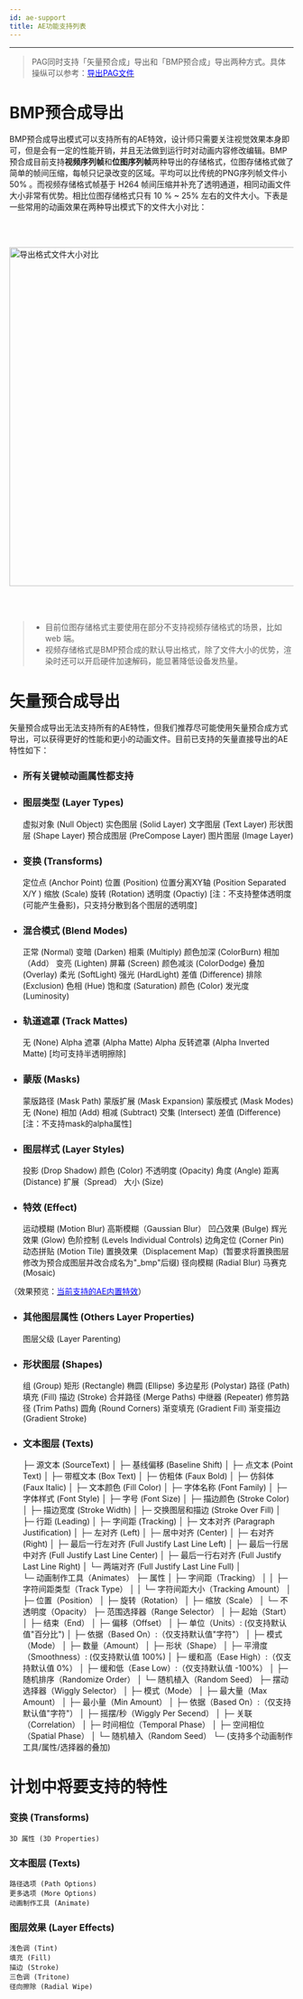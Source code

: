 ```yaml
---
id: ae-support
title: AE功能支持列表
---
```

---

> PAG同时支持「矢量预合成」导出和「BMP预合成」导出两种方式。具体操纵可以参考：[<font color=blue>导出PAG文件</font>](/docs/pag-export.html)

# BMP预合成导出

BMP预合成导出模式可以支持所有的AE特效，设计师只需要关注视觉效果本身即可，但是会有一定的性能开销，并且无法做到运行时对动画内容修改编辑。BMP预合成目前支持**视频序列帧**和**位图序列帧**两种导出的存储格式，位图存储格式做了简单的帧间压缩，每帧只记录改变的区域。平均可以比传统的PNG序列帧文件小 50% 。而视频存储格式帧基于 H264 帧间压缩并补充了透明通道，相同动画文件大小非常有优势。相比位图存储格式只有 10 % ~ 25% 左右的文件大小。下表是一些常用的动画效果在两种导出模式下的文件大小对比：

<img 
  alt='导出格式文件大小对比' 
  src='/img/docs/sequence.png' 
  style='width: 600px; margin: 48px 0' 
/>

> + 目前位图存储格式主要使用在部分不支持视频存储格式的场景，比如 web 端。</br>
> + 视频存储格式是BMP预合成的默认导出格式，除了文件大小的优势，渲染时还可以开启硬件加速解码，能显著降低设备发热量。</br>

# 矢量预合成导出

矢量预合成导出无法支持所有的AE特性，但我们推荐尽可能使用矢量预合成方式导出，可以获得更好的性能和更小的动画文件。目前已支持的矢量直接导出的AE特性如下：


+ ### 所有关键帧动画属性都支持

+ ### 图层类型 (Layer Types)
	虚拟对象 (Null Object)
	实色图层 (Solid Layer)
	文字图层 (Text Layer)
	形状图层 (Shape Layer)
	预合成图层 (PreCompose Layer)
	图片图层 (Image Layer)

+ ### 变换 (Transforms)
	定位点 (Anchor Point)
	位置 (Position)
	位置分离XY轴 (Position Separated X/Y )
	缩放 (Scale)
	旋转 (Rotation)
	透明度 (Opactiy) [注：不支持整体透明度(可能产生叠影)，只支持分散到各个图层的透明度]

+ ### 混合模式 (Blend Modes)
	正常 (Normal)
	变暗 (Darken)
	相乘 (Multiply)
	颜色加深 (ColorBurn)
	相加（Add）
	变亮 (Lighten)
	屏幕 (Screen)
	颜色减淡 (ColorDodge)
	叠加 (Overlay)
	柔光 (SoftLight)
	强光 (HardLight)
	差值 (Difference)
	排除 (Exclusion)
	色相 (Hue)
	饱和度 (Saturation)
	颜色 (Color)
	发光度 (Luminosity)


+ ### 轨道遮罩 (Track Mattes)
	无 (None)
	Alpha 遮罩 (Alpha Matte)
	Alpha 反转遮罩 (Alpha Inverted Matte)
	[均可支持半透明擦除]

+ ### 蒙版 (Masks)
	蒙版路径 (Mask Path)
	蒙版扩展 (Mask Expansion)
	蒙版模式 (Mask Modes)
		无 (None)
		相加 (Add)
		相减 (Subtract)
		交集 (Intersect)
		差值 (Difference)
	[注：不支持mask的alpha属性]

+ ### 图层样式 (Layer Styles)
	投影 (Drop Shadow)
   		颜色 (Color)
		不透明度 (Opacity)
		角度 (Angle)
		距离 (Distance)
		扩展（Spread）
		大小 (Size)

+ ### 特效 (Effect)
    运动模糊 (Motion Blur)
    高斯模糊（Gaussian Blur）
    凹凸效果 (Bulge)
    辉光效果 (Glow)
    色阶控制 (Levels Individual Controls)
    边角定位 (Corner Pin)
    动态拼贴 (Motion Tile)
    置换效果（Displacement Map）(暂要求将置换图层修改为预合成图层并改合成名为"_bmp"后缀)
	径向模糊 (Radial Blur)
	马赛克 (Mosaic)
    
（效果预览：[<font color=blue>当前支持的AE内置特效</font>](/docs/ae-effect.html)）

+ ### 其他图层属性 (Others Layer Properties)
	图层父级 (Layer Parenting)

+ ### 形状图层 (Shapes)
	组 (Group)
	矩形 (Rectangle)
	椭圆 (Ellipse)
	多边星形 (Polystar)
	路径 (Path)
	填充 (Fill)
	描边 (Stroke)
	合并路径 (Merge Paths)
	中继器 (Repeater)
	修剪路径 (Trim Paths)
	圆角 (Round Corners)
	渐变填充 (Gradient Fill)
	渐变描边 (Gradient Stroke)

+ ### 文本图层 (Texts)


	├─ 源文本 (SourceText)
	│  ├─ 基线偏移 (Baseline Shift)
	│  ├─ 点文本 (Point Text)
	│  ├─ 带框文本 (Box Text)
	│  ├─ 仿粗体 (Faux Bold)
	│  ├─ 仿斜体 (Faux Italic)
	│  ├─ 文本颜色 (Fill Color)
	│  ├─ 字体名称 (Font Family)
	│  ├─ 字体样式 (Font Style)
	│  ├─ 字号 (Font Size)
	│  ├─ 描边颜色 (Stroke Color)
	│  ├─ 描边宽度 (Stroke Width)
	│  ├─ 交换图层和描边 (Stroke Over Fill)
	│  ├─ 行距 (Leading)
	│  ├─ 字间距 (Tracking)
	│  ├─ 文本对齐 (Paragraph Justification)
	│  ├─ 左对齐 (Left)
	│  ├─ 居中对齐 (Center)
	│  ├─ 右对齐 (Right)
	│  ├─ 最后一行左对齐 (Full Justify Last Line Left)
	│  ├─ 最后一行居中对齐 (Full Justify Last Line Center)
	│  ├─ 最后一行右对齐 (Full Justify Last Line Right)
	│  └─ 两端对齐 (Full Justify Last Line Full)
	│		
	└─ 动画制作工具（Animates）
	├─ 属性
	│  ├─ 字间距（Tracking）
	│  │  ├─ 字符间距类型（Track Type）
	│  │  └─ 字符间距大小（Tracking Amount）
	│  ├─ 位置（Position）
	│  ├─ 旋转（Rotation）
	│  ├─ 缩放（Scale）
	│  └─ 不透明度（Opacity）
	├─ 范围选择器（Range Selector）
	│  ├─ 起始（Start）
	│  ├─ 结束（End）
	│  ├─ 偏移（Offset）
	│  ├─ 单位（Units）: (仅支持默认值"百分比")
	│  ├─ 依据（Based On）:（仅支持默认值"字符"）
	│  ├─ 模式（Mode）
	│  ├─ 数量（Amount）
	│  ├─ 形状（Shape）
	│  ├─ 平滑度（Smoothness）: (仅支持默认值 100%)
	│  ├─ 缓和高（Ease High）:（仅支持默认值 0%）
	│  ├─ 缓和低（Ease Low）:（仅支持默认值 -100%）
	│  ├─ 随机排序（Randomize Order）
	│  └─ 随机植入（Random Seed）
	├─ 摆动选择器（Wiggly Selector）
	│  ├─ 模式（Mode）
	│  ├─ 最大量（Max Amount）
	│  ├─ 最小量（Min Amount）
	│  ├─ 依据（Based On）:（仅支持默认值"字符"）
	│  ├─ 摇摆/秒（Wiggly Per Secend）
	│  ├─ 关联（Correlation）
	│  ├─ 时间相位（Temporal Phase）
	│  ├─ 空间相位（Spatial Phase）
	│  └─ 随机植入（Random Seed）
	└─ (支持多个动画制作工具/属性/选择器的叠加)


# 计划中将要支持的特性
 
### 变换 (Transforms)
	3D 属性 (3D Properties)


### 文本图层 (Texts)
	路径选项 (Path Options)
	更多选项 (More Options)
	动画制作工具 (Animate)
	
### 图层效果 (Layer Effects)
	浅色调 (Tint)
	填充 (Fill)
	描边 (Stroke)
	三色调 (Tritone)
	径向擦除 (Radial Wipe)
